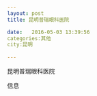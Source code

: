```yaml
--- 
layout: post 
title: 昆明普瑞眼科医院

date:   2016-05-03 13:39:56 
categories:其他  
city:昆明
  
--- 
```

   
昆明普瑞眼科医院

信息

